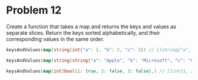 # Problem 12

Create a function that takes a map and returns the keys and values as separate slices.
Return the keys sorted alphabetically, and their corresponding values in the same order.

```go
keysAndValues(map[string]int{"a": 1, "b": 2, "c": 3}) // []string{"a", "b", "c"}, []int{1, 2, 3}

keysAndValues(map[string]string{"a": "Apple", "b": "Microsoft", "c": "Google"}) // []string{"a", "b", "c"}, []string{"Apple", "Microsoft", "Google"}

keysAndValues(map[int]bool{1: true, 2: false, 3: false},) // []int{1, 2, 3}, []bool{true, false, false},
```

